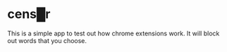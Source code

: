 # cens█r
This is a simple app to test out how chrome extensions work. It will block out words that you choose.
